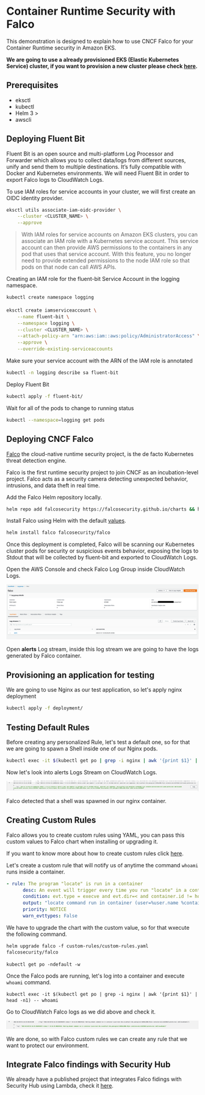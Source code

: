# Container Runtime Security with Falco

This demonstration is designed to explain how to use CNCF Falco for your Container Runtime security in Amazon EKS.

**We are going to use a already provisioned EKS (Elastic Kubernetes Service) cluster, if you want to provision a new cluster please check [here](https://docs.aws.amazon.com/eks/latest/userguide/getting-started-eksctl.html).**

## Prerequisites

- eksctl
- kubectl
- Helm 3 >
- awscli

## Deploying Fluent Bit

Fluent Bit is an open source and multi-platform Log Processor and Forwarder which allows you to collect data/logs from different sources, unify and send them to multiple destinations. It’s fully compatible with Docker and Kubernetes environments. We will need Fluent Bit in order to export Falco logs to CloudWatch Logs.

To use IAM roles for service accounts in your cluster, we will first create an OIDC identity provider.

```bash
eksctl utils associate-iam-oidc-provider \
    --cluster <CLUSTER_NAME> \
    --approve
```

> With IAM roles for service accounts on Amazon EKS clusters, you can associate an IAM role with a Kubernetes service account. This service account can then provide AWS permissions to the containers in any pod that uses that service account. With this feature, you no longer need to provide extended permissions to the node IAM role so that pods on that node can call AWS APIs.

Creating an IAM role for the fluent-bit Service Account in the logging namespace.

```bash
kubectl create namespace logging

eksctl create iamserviceaccount \
    --name fluent-bit \
    --namespace logging \
    --cluster <CLUSTER_NAME> \
    --attach-policy-arn "arn:aws:iam::aws:policy/AdministratorAccess" \
    --approve \
    --override-existing-serviceaccounts
```

Make sure your service account with the ARN of the IAM role is annotated

```bash
kubectl -n logging describe sa fluent-bit
```

Deploy Fluent Bit

```bash
kubectl apply -f fluent-bit/
```

Wait for all of the pods to change to running status

```bash
kubectl --namespace=logging get pods
```

## Deploying CNCF Falco

[Falco](https://falco.org/) the cloud-native runtime security project, is the de facto Kubernetes threat detection engine.

Falco is the first runtime security project to join CNCF as an incubation-level project. Falco acts as a security camera detecting unexpected behavior, intrusions, and data theft in real time.

Add the Falco Helm repository locally.

```bash
helm repo add falcosecurity https://falcosecurity.github.io/charts && helm repo update
```

Install Falco using Helm with the default [values](https://github.com/falcosecurity/charts/blob/master/falco/values.yaml).

```bash
helm install falco falcosecurity/falco
```

Once this deployment is completed, Falco will be scanning our Kubernetes cluster pods for security or suspicious events behavior, exposing the logs to Stdout that will be collected by fluent-bit and exported to CloudWatch Logs.

Open the AWS Console and check Falco Log Group inside CloudWatch Logs.

<p align="center"> 
<img src="images/falco01.png">
</p>

Open **alerts** Log stream, inside this log stream we are going to have the logs generated by Falco container.


## Provisioning an application for testing

We are going to use Nginx as our test application, so let's apply nginx deployment

```bash
kubectl apply -f deployment/
```

## Testing Default Rules

Before creating any personalized Rule, let's test a default one, so for that we are going to spawn a Shell inside one of our Nginx pods.

```bash
kubectl exec -it $(kubectl get po | grep -i nginx | awk '{print $1}' | head -n1) -- /bin/bash
```

Now let's look into alerts Logs Stream on CloudWatch Logs.

<p align="center"> 
<img src="images/falco02.png">
</p>

Falco detected that a shell was spawned in our nginx container.

## Creating Custom Rules

Falco allows you to create custom rules using YAML, you can pass this custom values to Falco chart when installing or upgrading it.

If you want to know more about how to create custom rules click [here](https://falco.org/docs/rules/).

Let's create a custom rule that will notify us of anytime the command `whoami` runs inside a container.

```yaml
- rule: The program "locate" is run in a container
      desc: An event will trigger every time you run "locate" in a container
      condition: evt.type = execve and evt.dir=< and container.id != host and proc.name = locate
      output: "locate command run in container (user=%user.name %container.info parent=%proc.pname cmdline=%proc.cmdline)"
      priority: NOTICE
      warn_evttypes: False
```

We have to upgrade the chart with the custom value, so for that wxecute the following command.

```shell
helm upgrade falco -f custom-rules/custom-rules.yaml falcosecurity/falco

kubectl get po -ndefault -w
```

Once the Falco pods are running, let's log into a container and execute `whoami` command.

```shell
kubectl exec -it $(kubectl get po | grep -i nginx | awk '{print $1}' | head -n1) -- whoami
```

Go to CloudWatch Falco logs as we did above and check it.

<p align="center"> 
<img src="images/falco03.png">
</p>

We are done, so with Falco custom rules we can create any rule that we want to protect our environment.

## Integrate Falco findings with Security Hub

We already have a published project that integrates Falco fidings with Security Hub using Lambda, check it [here](git@github.com:aws-samples/aws-securityhub-falco-ecs-eks-integration.git).